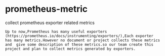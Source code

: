 # prometheus-metric
collect prometheus exporter related metrics

	Up to now,Prometheus has many useful exporters (https://prometheus.io/docs/instrumenting/exporters/),Each exporter has many metrics.However no document or project collects these metrics and  give some description of these metrics.so our team create this project and plan to collect metrics generated by exporters.
